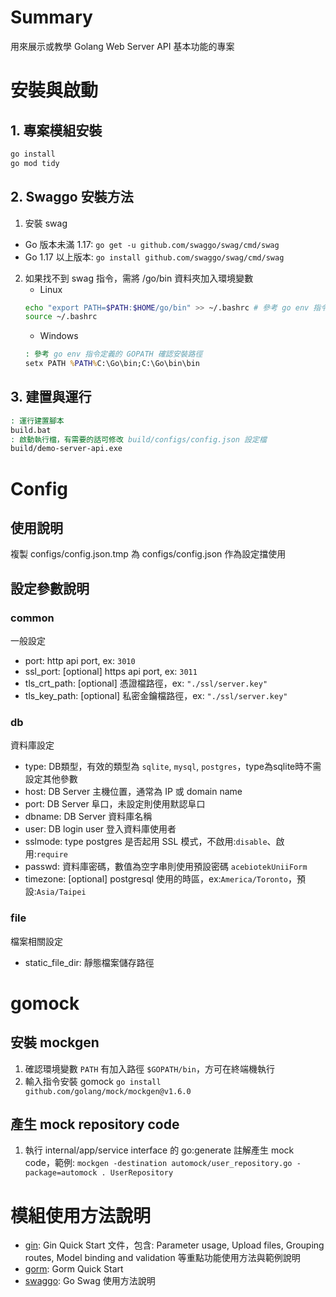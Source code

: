 # Summary
用來展示或教學 Golang Web Server API 基本功能的專案

# 安裝與啟動
## 1. 專案模組安裝
```bash
go install
go mod tidy
```

## 2. Swaggo 安裝方法
1. 安裝 swag
- Go 版本未滿 1.17: `go get -u github.com/swaggo/swag/cmd/swag`
- Go 1.17 以上版本: `go install github.com/swaggo/swag/cmd/swag`

2. 如果找不到 swag 指令，需將 /go/bin 資料夾加入環境變數
    - Linux
    ```bash
    echo "export PATH=$PATH:$HOME/go/bin" >> ~/.bashrc # 參考 go env 指令定義的 GOPATH 確認安裝路徑
    source ~/.bashrc
    ```
    - Windows
    ```bat
    : 參考 go env 指令定義的 GOPATH 確認安裝路徑
    setx PATH %PATH%C:\Go\bin;C:\Go\bin\bin
    ```

## 3. 建置與運行
```bat
: 運行建置腳本
build.bat
: 啟動執行檔，有需要的話可修改 build/configs/config.json 設定檔
build/demo-server-api.exe
```

# Config
## 使用說明
複製 configs/config.json.tmp 為 configs/config.json 作為設定擋使用

## 設定參數說明
### common
一般設定
- port: http api port, ex: `3010`
- ssl_port: [optional] https api port, ex: `3011`
- tls_crt_path: [optional] 憑證檔路徑，ex: `"./ssl/server.key"`
- tls_key_path: [optional] 私密金鑰檔路徑，ex: `"./ssl/server.key"`

### db
資料庫設定
- type: DB類型，有效的類型為 `sqlite`, `mysql`, `postgres`，type為sqlite時不需設定其他參數
- host: DB Server 主機位置，通常為 IP 或 domain name
- port: DB Server 阜口，未設定則使用默認阜口
- dbname: DB Server 資料庫名稱
- user: DB login user 登入資料庫使用者
- sslmode: type postgres 是否起用 SSL 模式，不啟用:`disable`、啟用:`require`
- passwd: 資料庫密碼，數值為空字串則使用預設密碼 `acebiotekUniiForm`
- timezone: [optional] postgresql 使用的時區，ex:`America/Toronto`，預設:`Asia/Taipei`

### file
檔案相關設定
- static_file_dir: 靜態檔案儲存路徑

# gomock
## 安裝 mockgen
1. 確認環境變數 `PATH` 有加入路徑 `$GOPATH/bin`，方可在終端機執行
2. 輸入指令安裝 gomock `go install github.com/golang/mock/mockgen@v1.6.0`

## 產生 mock repository code
1. 執行 internal/app/service interface 的 go:generate 註解產生 mock code，範例: `mockgen -destination automock/user_repository.go -package=automock . UserRepository`

# 模組使用方法說明
- [gin](https://github.com/gin-gonic/gin/blob/master/docs/doc.md): Gin Quick Start 文件，包含: Parameter usage, Upload files, Grouping routes, Model binding and validation 等重點功能使用方法與範例說明
- [gorm](https://gorm.io/docs/index.html): Gorm Quick Start
- [swaggo](https://github.com/swaggo/swag/blob/master/README.md): Go Swag 使用方法說明